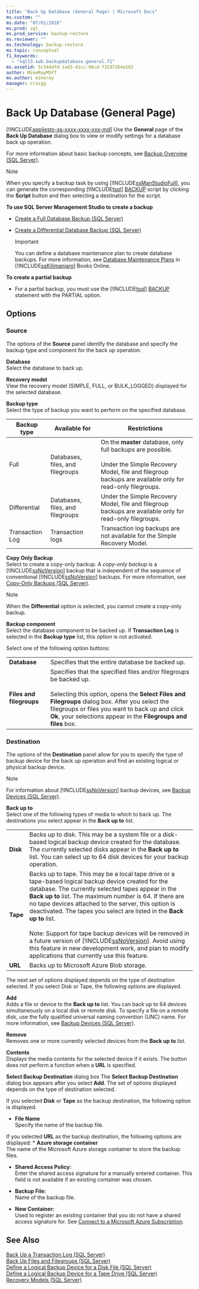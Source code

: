 ```yaml
---
title: "Back Up Database (General Page) | Microsoft Docs"
ms.custom: ""
ms.date: "07/01/2016"
ms.prod: sql
ms.prod_service: backup-restore
ms.reviewer: ""
ms.technology: backup-restore
ms.topic: conceptual
f1_keywords: 
  - "sql13.swb.backupdatabase.general.f1"
ms.assetid: 5c344dfd-1ad3-41cc-98cd-732973b4a162
author: MikeRayMSFT
ms.author: mikeray
manager: craigg
---
```

# Back Up Database (General Page)
[!INCLUDE[appliesto-ss-xxxx-xxxx-xxx-md](../../includes/appliesto-ss-xxxx-xxxx-xxx-md.md)]
  Use the **General** page of the **Back Up Database** dialog box to view or modify settings for a database back up operation.  
  
 For more information about basic backup concepts, see [Backup Overview &#40;SQL Server&#41;](../../relational-databases/backup-restore/backup-overview-sql-server.md).  
  
> [!NOTE]  
>  When you specify a backup task by using [!INCLUDE[ssManStudioFull](../../includes/ssmanstudiofull-md.md)], you can generate the corresponding [!INCLUDE[tsql](../../includes/tsql-md.md)] [BACKUP](../../t-sql/statements/backup-transact-sql.md) script by clicking the **Script** button and then selecting a destination for the script.  
  
 **To use SQL Server Management Studio to create a backup**  
  
-   [Create a Full Database Backup &#40;SQL Server&#41;](../../relational-databases/backup-restore/create-a-full-database-backup-sql-server.md)  
  
-   [Create a Differential Database Backup &#40;SQL Server&#41;](../../relational-databases/backup-restore/create-a-differential-database-backup-sql-server.md)  
  
    > [!IMPORTANT]  
    >  You can define a database maintenance plan to create database backups. For more information, see [Database Maintenance Plans](../maintenance-plans/maintenance-plans.md) in [!INCLUDE[ssKilimanjaro](../../includes/sskilimanjaro-md.md)] Books Online.  
  
 **To create a partial backup**  
  
-   For a partial backup, you must use the [!INCLUDE[tsql](../../includes/tsql-md.md)] [BACKUP](../../t-sql/statements/backup-transact-sql.md) statement with the PARTIAL option.  
  
## Options  
  
### Source  
 The options of the **Source** panel identify the database and specify the backup type and component for the back up operation.  
  
 **Database**  
 Select the database to back up.  
  
 **Recovery model**  
 View the recovery model (SIMPLE, FULL, or BULK_LOGGED) displayed for the selected database.  
  
 **Backup type**  
 Select the type of backup you want to perform on the specified database.  
  
|Backup type|Available for|Restrictions|  
|-----------------|-------------------|------------------|  
|Full|Databases, files, and filegroups|On the **master** database, only full backups are possible.<br /><br /> Under the Simple Recovery Model, file and filegroup backups are available only for read-only filegroups.|  
|Differential|Databases, files, and filegroups|Under the Simple Recovery Model, file and filegroup backups are available only for read-only filegroups.|  
|Transaction Log|Transaction logs|Transaction log backups are not available for the Simple Recovery Model.|  
  
 **Copy Only Backup**  
 Select to create a copy-only backup. A *copy-only backup* is a [!INCLUDE[ssNoVersion](../../includes/ssnoversion-md.md)] backup that is independent of the sequence of conventional [!INCLUDE[ssNoVersion](../../includes/ssnoversion-md.md)] backups. For more information, see [Copy-Only Backups &#40;SQL Server&#41;](../../relational-databases/backup-restore/copy-only-backups-sql-server.md).  
  
> [!NOTE]  
>  When the **Differential** option is selected, you cannot create a copy-only backup.  
  
 **Backup component**  
 Select the database component to be backed up. If **Transaction Log** is selected in the **Backup type** list, this option is not activated.  
  
 Select one of the following option buttons:  
  
|||  
|-|-|  
|**Database**|Specifies that the entire database be backed up.|  
|**Files and filegroups**|Specifies that the specified files and/or filegroups be backed up.<br /><br /> Selecting this option, opens the **Select Files and Filegroups** dialog box. After you select the filegroups or files you want to back up and click **Ok**, your selections appear in the **Filegroups and files** box.|  
  
### Destination  
 The options of the **Destination** panel allow for you to specify the type of backup device for the back up operation and find an existing logical or physical backup device.  
  
> [!NOTE]  
>  For information about [!INCLUDE[ssNoVersion](../../includes/ssnoversion-md.md)] backup devices, see [Backup Devices &#40;SQL Server&#41;](../../relational-databases/backup-restore/backup-devices-sql-server.md).  
  
 **Back up to**  
 Select one of the following types of media to which to back up. The destinations you select appear in the **Back up to** list.  
  
|||  
|-|-|  
|**Disk**|Backs up to disk. This may be a system file or a disk-based logical backup device created for the database. The currently selected disks appear in the **Back up to** list. You can select up to 64 disk devices for your backup operation.|  
|**Tape**|Backs up to tape. This may be a local tape drive or a tape-based logical backup device created for the database. The currently selected tapes appear in the **Back up to** list. The maximum number is 64. If there are no tape devices attached to the server, this option is deactivated. The tapes you select are listed in the **Back up to** list.<br /><br /> Note: Support for tape backup devices will be removed in a future version of [!INCLUDE[ssNoVersion](../../includes/ssnoversion-md.md)]. Avoid using this feature in new development work, and plan to modify applications that currently use this feature.|  
|**URL**|Backs up to Microsoft Azure Blob storage.|  
  
 The next set of options displayed depends on the type of destination selected. If you select Disk or Tape, the following options are displayed.  
  
 **Add**  
 Adds a file or device to the **Back up to** list. You can back up to 64 devices simultaneously on a local disk or remote disk. To specify a file on a remote disk, use the fully qualified universal naming convention (UNC) name. For more information, see [Backup Devices &#40;SQL Server&#41;](../../relational-databases/backup-restore/backup-devices-sql-server.md).  
 
 
  
 **Remove**  
 Removes one or more currently selected devices from the **Back up to** list.  
  
 **Contents**  
Displays the media contents for the selected device if it exists.  The button does not perform a function when a **URL** is specified. 
   
**Select Backup Destination** dialog box
The **Select Backup Destination** dialog box appears after you select **Add**.   The set of options displayed depends on the type of destination selected. 

If you selected **Disk** or **Tape** as the backup destination, the following option is displayed.  

*
  **File Name**  
    Specify the name of the backup file.

If you selected **URL** as the backup destination, the following options are displayed:
*
  **Azure storage container**  
  The name of the Microsoft Azure storage container to store the backup files. 
   
*
  **Shared Access Policy:**  
  Enter the shared access signature for a manually entered container.  This field is not available if an existing container was chosen.
  
*
  **Backup File:**  
  Name of the backup file.

*
  **New Container:**  
Used to register an existing container that you do not have a shared access signature for.  See [Connect to a Microsoft Azure Subscription](../../relational-databases/backup-restore/connect-to-a-microsoft-azure-subscription.md).
  
## See Also  
 [Back Up a Transaction Log &#40;SQL Server&#41;](../../relational-databases/backup-restore/back-up-a-transaction-log-sql-server.md)   
 [Back Up Files and Filegroups &#40;SQL Server&#41;](../../relational-databases/backup-restore/back-up-files-and-filegroups-sql-server.md)   
 [Define a Logical Backup Device for a Disk File &#40;SQL Server&#41;](../../relational-databases/backup-restore/define-a-logical-backup-device-for-a-disk-file-sql-server.md)   
 [Define a Logical Backup Device for a Tape Drive &#40;SQL Server&#41;](../../relational-databases/backup-restore/define-a-logical-backup-device-for-a-tape-drive-sql-server.md)   
 [Recovery Models &#40;SQL Server&#41;](../../relational-databases/backup-restore/recovery-models-sql-server.md)  
  
  
